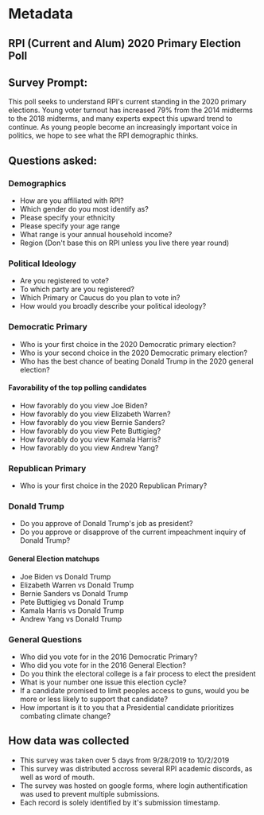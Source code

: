 # Metadata

## RPI (Current and Alum) 2020 Primary Election Poll

## Survey Prompt: 

This poll seeks to understand RPI's current standing in the 2020 primary elections. Young voter turnout has increased 79% from the 2014 midterms to the 2018 midterms, and many experts expect this upward trend to continue. As young people become an increasingly important voice in politics, we hope to see what the RPI demographic thinks.

## Questions asked:

### Demographics

* How are you affiliated with RPI?
* Which gender do you most identify as?
* Please specify your ethnicity
* Please specify your age range
* What range is your annual household income?
* Region (Don't base this on RPI unless you live there year round)

### Political Ideology

* Are you registered to vote?
* To which party are you registered?
* Which Primary or Caucus do you plan to vote in?
* How would you broadly describe your political ideology?

### Democratic Primary

* Who is your first choice in the 2020 Democratic primary election?
* Who is your second choice in the 2020 Democratic primary election?
* Who has the best chance of beating Donald Trump in the 2020 general election?

#### Favorability of the top polling candidates

* How favorably do you view Joe Biden?
* How favorably do you view Elizabeth Warren?
* How favorably do you view Bernie Sanders?
* How favorably do you view Pete Buttigieg?
* How favorably do you view Kamala Harris?
* How favorably do you view Andrew Yang?

### Republican Primary

* Who is your first choice in the 2020 Republican Primary?

### Donald Trump 

* Do you approve of Donald Trump's job as president?
* Do you approve or disapprove of the current impeachment inquiry of Donald Trump?

#### General Election matchups

* Joe Biden vs Donald Trump 
* Elizabeth Warren vs Donald Trump
* Bernie Sanders vs Donald Trump 
* Pete Buttigieg vs Donald Trump
* Kamala Harris vs Donald Trump 
* Andrew Yang vs Donald Trump 

### General Questions

* Who did you vote for in the 2016 Democratic Primary?
* Who did you vote for in the 2016 General Election?
* Do you think the electoral college is a fair process to elect the president 
* What is your number one issue this election cycle?
* If a candidate promised to limit peoples access to guns, would you be more or less likely to support that candidate?
* How important is it to you that a Presidential candidate prioritizes combating climate change?

## How data was collected

* This survey was taken over 5 days from 9/28/2019 to 10/2/2019
* This survey was distributed accross several RPI academic discords, as well as word of mouth.
* The survey was hosted on google forms, where login authentification was used to prevent multiple submissions. 
* Each record is solely identified by it's submission timestamp. 
